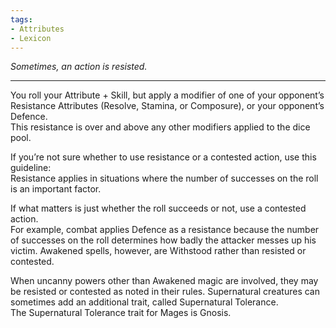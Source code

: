 ```yaml
---
tags:
- Attributes
- Lexicon
---
```


_Sometimes, an action is resisted._

---

You roll your Attribute + Skill, but apply a modifier of one of your opponent’s Resistance Attributes (Resolve, Stamina, or Composure), or your opponent’s Defence.\
This resistance is over and above any other modifiers applied to the dice pool.

If you’re not sure whether to use resistance or a contested action, use this guideline:\
Resistance applies in situations where the number of successes on the roll is an important factor.

If what matters is just whether the roll succeeds or not, use a contested action.\
For example, combat applies Defence as a resistance because the number of successes on the roll determines how badly the attacker messes up his victim. Awakened spells, however, are Withstood rather than resisted or contested.

When uncanny powers other than Awakened magic are involved, they may be resisted or contested as noted in their rules. Supernatural creatures can sometimes add an additional trait, called Supernatural Tolerance.\
The Supernatural Tolerance trait for Mages is Gnosis.